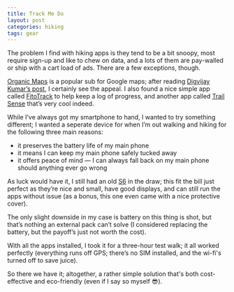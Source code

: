 ```yaml
---
title: Track Me Do
layout: post
categories: hiking 
tags: gear
---
```


The problem I find with hiking apps is they tend to be a bit snoopy, most require sign-up and like to chew on data, and a lots of them are pay-walled or ship with a cart load of ads. There are a few exceptions, though.

<style>
.center {
  display: block;
  margin-left: auto;
  margin-right: auto;
  width: 80%;
  max-width: 600px;
}
</style>

<!-- <div>
     <img style="padding-top: 7px; padding-bottom: 25px;" class="center" src="https://raw.githubusercontent.com/martbetz/martbetz.github.io/refs/heads/main/_includes/custom/phone-hiker.jpg" alt="Hiker">
</div> -->

<a href="https://organicmaps.app/ ">Organic Maps</a> is a popular sub for Google maps; after reading <a href="https://www.makeuseof.com/organic-maps-google-maps-privacy-focused-alternative/">Digvijay Kumar’s post</a>, I certainly see the appeal. I also found a nice simple app called <a href="https://codeberg.org/jannis/FitoTrack">FitoTrack</a> to help keep a log of progress, and another app called <a href="https://kylecorry.com/Trail-Sense/">Trail Sense</a> that’s very cool indeed.

While I’ve always got my smartphone to hand, I wanted to try something different; I wanted a seperate device for when I’m out walking and hiking for the following three main reasons:

<ul>
<li>it preserves the battery life of my main phone</li>
<li>it means I can keep my main phone safely tucked away</li>
<li>it offers peace of mind — I can always fall back on my main phone should anything ever go wrong</li>
</ul>

As luck would have it, I still had an old <a href="https://en.m.wikipedia.org/wiki/Samsung_Galaxy_S6">S6</a> in the draw; this fit the bill just perfect as they’re nice and small, have good displays, and can still run the apps without issue (as a bonus, this one even came with a nice protective cover). 

The only slight downside in my case is battery on this thing is shot, but that’s nothing an external pack can’t solve (I considered replacing the battery, but the payoff’s just not worth the cost).

With all the apps installed, I took it for a three-hour  test walk; it all worked perfectly (everything runs off GPS; there’s no SIM installed, and the wi-fi's turned off to save juice). 

So there we have it; altogether, a rather simple solution that's both cost-effective and eco-friendly (even if I say so myself 😎).

<!-- <br><center><b>This post is a work in progress.</b></center><br> -->






